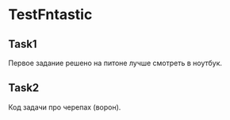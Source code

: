 # TestFntastic

## Task1 

Первое задание решено на питоне лучше смотреть в ноутбук.

## Task2 

Код задачи про черепах (ворон).


